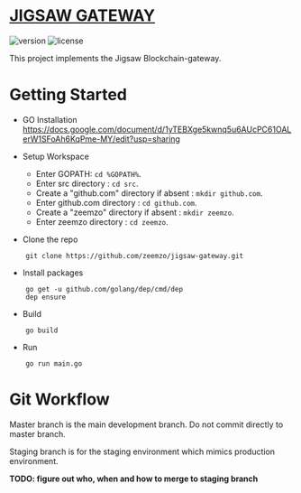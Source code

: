 # [JIGSAW GATEWAY](https://jigsaw-gateway.herokuapp.com)

![version](https://img.shields.io/badge/version-1.0.0-blue.svg) ![license](https://img.shields.io/badge/license-MIT-blue.svg)

This project implements the Jigsaw Blockchain-gateway.

# Getting Started

- GO Installation
https://docs.google.com/document/d/1yTEBXge5kwnq5u6AUcPC61OALerW1SFoAh6KqPme-MY/edit?usp=sharing

- Setup Workspace
    - Enter GOPATH: `cd %GOPATH%`.
    - Enter src directory : `cd src`.
    - Create a "github.com" directory if absent : `mkdir github.com`.
    - Enter github.com directory : `cd github.com`.
    - Create a "zeemzo" directory if absent : `mkdir zeemzo`.
    - Enter zeemzo directory : `cd zeemzo`.

- Clone the repo
```    
    git clone https://github.com/zeemzo/jigsaw-gateway.git
```

- Install packages
```    
    go get -u github.com/golang/dep/cmd/dep
    dep ensure   
```

- Build 
```
    go build
```

- Run
```
    go run main.go
```

# Git Workflow

Master branch is the main development branch. Do not commit directly to master branch.

Staging branch is for the staging environment which mimics production environment.

**TODO: figure out who, when and how to merge to staging branch**



